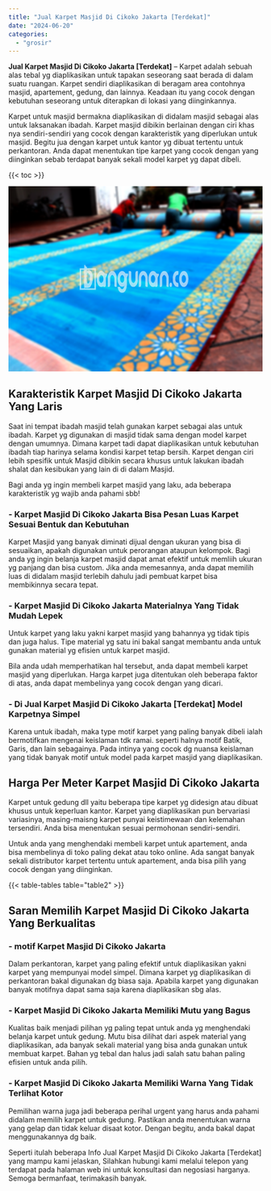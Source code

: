 ```yaml
---
title: "Jual Karpet Masjid Di Cikoko Jakarta [Terdekat]"
date: "2024-06-20"
categories: 
  - "grosir"
---
```


**Jual Karpet Masjid Di Cikoko Jakarta \[Terdekat\]** – Karpet adalah sebuah alas tebal yg diaplikasikan untuk tapakan seseorang saat berada di dalam suatu ruangan. Karpet sendiri diaplikasikan di beragam area contohnya masjid, apartement, gedung, dan lainnya. Keadaan itu yang cocok dengan kebutuhan seseorang untuk diterapkan di lokasi yang diinginkannya.

Karpet untuk masjid bermakna diaplikasikan di didalam masjid sebagai alas untuk laksanakan ibadah. Karpet masjid dibikin berlainan dengan ciri khas nya sendiri-sendiri yang cocok dengan karakteristik yang diperlukan untuk masjid. Begitu jua dengan karpet untuk kantor yg dibuat tertentu untuk perkantoran. Anda dapat menentukan tipe karpet yang cocok dengan yang diinginkan sebab terdapat banyak sekali model karpet yg dapat dibeli.

{{< toc >}}

![Jual Karpet Masjid Di Cikoko Jakarta [Terdekat]](/images/grosir-karpet-murah-32.png)

## Karakteristik Karpet Masjid Di Cikoko Jakarta Yang Laris

Saat ini tempat ibadah masjid telah gunakan karpet sebagai alas untuk ibadah. Karpet yg digunakan di masjid tidak sama dengan model karpet dengan umumnya. Dimana karpet tadi dapat diaplikasikan untuk kebutuhan ibadah tiap harinya selama kondisi karpet tetap bersih. Karpet dengan ciri lebih spesifik untuk Masjid dibikin secara khusus untuk lakukan ibadah shalat dan kesibukan yang lain di di dalam Masjid.

Bagi anda yg ingin membeli karpet masjid yang laku, ada beberapa karakteristik yg wajib anda pahami sbb!

### \- Karpet Masjid Di Cikoko Jakarta Bisa Pesan Luas Karpet Sesuai Bentuk dan Kebutuhan

Karpet Masjid yang banyak diminati dijual dengan ukuran yang bisa di sesuaikan, apakah digunakan untuk perorangan ataupun kelompok. Bagi anda yg ingin belanja karpet masjid dapat amat efektif untuk memliih ukuran yg panjang dan bisa custom. Jika anda memesannya, anda dapat memilih luas di didalam masjid terlebih dahulu jadi pembuat karpet bisa membikinnya secara tepat.

### \- Karpet Masjid Di Cikoko Jakarta Materialnya Yang Tidak Mudah Lepek

Untuk karpet yang laku yakni karpet masjid yang bahannya yg tidak tipis dan juga halus. Tipe material yg satu ini bakal sangat membantu anda untuk gunakan material yg efisien untuk karpet masjid.

Bila anda udah memperhatikan hal tersebut, anda dapat membeli karpet masjid yang diperlukan. Harga karpet juga ditentukan oleh beberapa faktor di atas, anda dapat membelinya yang cocok dengan yang dicari.

### \- Di Jual Karpet Masjid Di Cikoko Jakarta \[Terdekat\] Model Karpetnya Simpel

Karena untuk ibadah, maka type motif karpet yang paling banyak dibeli ialah bermotifkan mengenai keislaman tdk ramai. seperti halnya motif Batik, Garis, dan lain sebagainya. Pada intinya yang cocok dg nuansa keislaman yang tidak banyak motif untuk model pada karpet masjid yang diaplikasikan.

## Harga Per Meter Karpet Masjid Di Cikoko Jakarta

Karpet untuk gedung dll yaitu beberapa tipe karpet yg didesign atau dibuat khusus untuk keperluan kantor. Karpet yang diaplikasikan pun bervariasi variasinya, masing-maisng karpet punyai keistimewaan dan kelemahan tersendiri. Anda bisa menentukan sesuai permohonan sendiri-sendiri.

Untuk anda yang menghendaki membeli karpet untuk apartement, anda bisa membelinya di toko paling dekat atau toko online. Ada sangat banyak sekali distributor karpet tertentu untuk apartement, anda bisa pilih yang cocok dengan yang diinginkan.

{{< table-tables table="table2" >}}

## Saran Memilih Karpet Masjid Di Cikoko Jakarta Yang Berkualitas

### \- motif Karpet Masjid Di Cikoko Jakarta

Dalam perkantoran, karpet yang paling efektif untuk diaplikasikan yakni karpet yang mempunyai model simpel. Dimana karpet yg diaplikasikan di perkantoran bakal digunakan dg biasa saja. Apabila karpet yang digunakan banyak motifnya dapat sama saja karena diaplikasikan sbg alas.

### \- Karpet Masjid Di Cikoko Jakarta Memiliki Mutu yang Bagus

Kualitas baik menjadi pilihan yg paling tepat untuk anda yg menghendaki belanja karpet untuk gedung. Mutu bisa dilihat dari aspek material yang diaplikasikan, ada banyak sekali material yang bisa anda gunakan untuk membuat karpet. Bahan yg tebal dan halus jadi salah satu bahan paling efisien untuk anda pilih.

### \- Karpet Masjid Di Cikoko Jakarta Memiliki Warna Yang Tidak Terlihat Kotor

Pemilihan warna juga jadi beberapa perihal urgent yang harus anda pahami didalam memilih karpet untuk gedung. Pastikan anda menentukan warna yang gelap dan tidak keluar disaat kotor. Dengan begitu, anda bakal dapat menggunakannya dg baik.

Seperti itulah beberapa Info Jual Karpet Masjid Di Cikoko Jakarta \[Terdekat\] yang mampu kami jelaskan, Silahkan hubungi kami melalui telepon yang terdapat pada halaman web ini untuk konsultasi dan negosiasi harganya. Semoga bermanfaat, terimakasih banyak.
